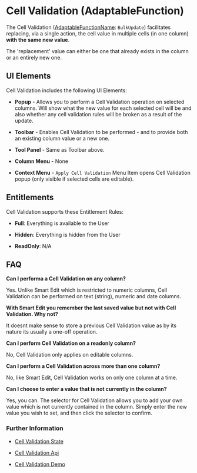 # Cell Validation (AdaptableFunction)

The Cell Validation ([AdaptableFunctionName](https://api.adaptabletools.com/modules/_src_predefinedconfig_common_types_.html#adaptablefunctionname): `BulkUpdate`) facilitates replacing, via a single action, the cell value in multiple cells (in one column) **with the same new value**.

The 'replacement' value can either be one that already exists in the column or an entirely new one.

## UI Elements
Cell Validation includes the following UI Elements:

- **Popup** - Allows you to perform a Cell Validation operation on selected columns.  Will show what the new value for each selected cell will be and also whether any cell validation rules will be broken as a result of the update.

- **Toolbar** - Enables Cell Validation to be performed - and to provide both an existing column value or a new one.

- **Tool Panel** - Same as Toolbar above.

- **Column Menu** - None

- **Context Menu** - `Apply Cell Validation` Menu Item opens Cell Validation popup (only visible if selected cells are editable).

## Entitlements
Cell Validation supports these Entitlement Rules:

- **Full**: Everything is available to the User

- **Hidden**: Everything is hidden from the User

- **ReadOnly**: N/A

## FAQ

**Can I performa a Cell Validation on any column?**

Yes. Unlike Smart Edit which is restricted to numeric columns, Cell Validation can be performed on text (string), numeric and date columns.

**With Smart Edit you remember the last saved value but not with Cell Validation. Why not?**

It doesnt make sense to store a previous Cell Validation value as by its nature its usually a one-off operation.

**Can I perform Cell Validation on a readonly column?**

No, Cell Validation only applies on editable columns.

**Can I perform a Cell Validation across more than one column?**

No, like Smart Edit, Cell Validation works on only one column at a time.

**Can I choose to enter a value that is not currently in the column?**

Yes, you can. The selector for Cell Validation allows you to add your own value which is not currently contained in the column. Simply enter the new value you wish to set, and then click the selector to confirm.


### Further Information
- [Cell Validation State](https://api.adaptabletools.com/interfaces/_src_predefinedconfig_cellValidationstate_.cellValidationstate.html)

- [Cell Validation Api](https://api.adaptabletools.com/interfaces/_src_api_cellValidationapi_.cellValidationapi.html)

- [Cell Validation Demo](https://demo.adaptabletools.com/gridmanagement/aggridcellValidationdemo)





